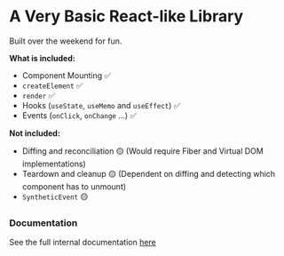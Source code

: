 # A Very Basic React-like Library

Built over the weekend for fun.

**What is included:**

- Component Mounting ✅
- `createElement` ✅
- `render` ✅
- Hooks (`useState`, `useMemo` and `useEffect`) ✅
- Events (`onClick`, `onChange` ...) ✅

**Not included:**

- Diffing and reconciliation 🟡 (Would require Fiber and Virtual DOM implementations)
- Teardown and cleanup 🟡 (Dependent on diffing and detecting which component has to unmount)
- `SyntheticEvent` 🟡

### Documentation

See the full internal documentation [here](https://www.notion.so/deveshk/Building-a-Reactive-Frontend-Library-1de7df5fec8380f3be66ecea9962ce76)
